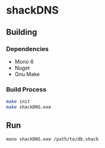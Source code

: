 # shackDNS

## Building

### Dependencies
- Mono 6
- Nuget
- Gnu Make

### Build Process

```sh
make init
make shackDNS.exe
```

## Run

```sh
mono shackDNS.exe /path/to/db.shack
```